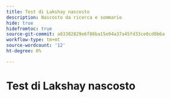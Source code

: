 ```yaml
---
title: Test di Lakshay nascosto
description: Nascosto da ricerca e sommario
hide: true
hidefromtoc: true
source-git-commit: a03302829e6f88ba15e94a37a45fd33ce0cd0b6a
workflow-type: tm+mt
source-wordcount: '12'
ht-degree: 0%

---
```


# Test di Lakshay nascosto

